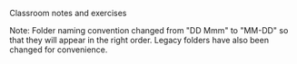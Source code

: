 Classroom notes and exercises

Note:
Folder naming convention changed from "DD Mmm" to "MM-DD" so that they will appear in the right order.
Legacy folders have also been changed for convenience.
